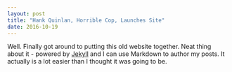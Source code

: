 ```yaml
---
layout: post
title: "Hank Quinlan, Horrible Cop, Launches Site"
date: 2016-10-19
---
```


Well. Finally got around to putting this old website together. Neat thing about it - powered by [Jekyll](http://jekyllrb.com) and I can use Markdown to author my posts. It actually is a lot easier than I thought it was going to be.
